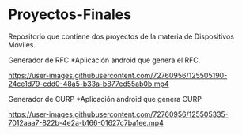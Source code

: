 # Proyectos-Finales
Repositorio que contiene dos proyectos de la materia de Dispositivos Móviles.


Generador de RFC 
*Aplicación android que genera el RFC.


https://user-images.githubusercontent.com/72760956/125505190-24ce1d79-cdd0-48a5-b33a-b877ed55ab0b.mp4

Generador de CURP
*Aplicación android que genera CURP


https://user-images.githubusercontent.com/72760956/125505335-7012aaa7-822b-4e2a-b166-01627c7ba1ee.mp4

